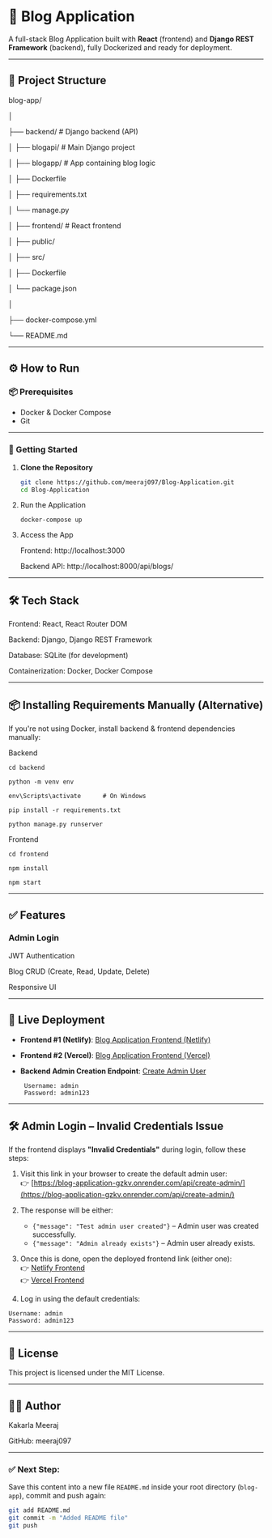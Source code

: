 # 📝 Blog Application

A full-stack Blog Application built with **React** (frontend) and **Django REST Framework** (backend), fully Dockerized and ready for deployment.

---

## 📂 Project Structure

blog-app/

│

├── backend/ # Django backend (API)

│ ├── blogapi/ # Main Django project

│ ├── blogapp/ # App containing blog logic

│ ├── Dockerfile

│ ├── requirements.txt

│ └── manage.py

│
├──  frontend/ # React frontend

│ ├── public/

│ ├── src/

│ ├── Dockerfile

│ └── package.json

│

├── docker-compose.yml

└── README.md

---

## ⚙️ How to Run

### 📦 Prerequisites

- Docker & Docker Compose
- Git

---

### 🚀 Getting Started

1. **Clone the Repository**
   
   ```bash
   git clone https://github.com/meeraj097/Blog-Application.git
   cd Blog-Application
   
2. Run the Application

   ```
   docker-compose up
   ```

3. Access the App

   Frontend: http://localhost:3000
   
   Backend API: http://localhost:8000/api/blogs/

---


## 🛠 Tech Stack

Frontend: React, React Router DOM

Backend: Django, Django REST Framework

Database: SQLite (for development)

Containerization: Docker, Docker Compose

---


## 📦 Installing Requirements Manually (Alternative)


If you're not using Docker, install backend & frontend dependencies manually:



Backend

```
cd backend

python -m venv env

env\Scripts\activate      # On Windows

pip install -r requirements.txt

python manage.py runserver
```


Frontend

```
cd frontend

npm install

npm start
```
---

## ✅ Features


### Admin Login


JWT Authentication

Blog CRUD (Create, Read, Update, Delete)

Responsive UI

---

## 🔗 Live Deployment


- **Frontend #1 (Netlify)**: [Blog Application Frontend (Netlify)](https://684a77ffaffbb8b4dc4fd5b1--helpful-phoenix-7cc0bd.netlify.app/)
- **Frontend #2 (Vercel)**: [Blog Application Frontend (Vercel)](https://blog-application-gamma-nine.vercel.app/)
- **Backend Admin Creation Endpoint**: [Create Admin User](https://blog-application-gzkv.onrender.com/api/create-admin/)
  
  ```
   Username: admin
   Password: admin123
   ```

---

## 🛠 Admin Login – Invalid Credentials Issue

If the frontend displays **"Invalid Credentials"** during login, follow these steps:

1. Visit this link in your browser to create the default admin user:  
   👉 [https://blog-application-gzkv.onrender.com/api/create-admin/](https://blog-application-gzkv.onrender.com/api/create-admin/)

2. The response will be either:
   - `{"message": "Test admin user created"}` – Admin user was created successfully.
   - `{"message": "Admin already exists"}` – Admin user already exists.

3. Once this is done, open the deployed frontend link (either one):  
   👉 [Netlify Frontend](https://684a77ffaffbb8b4dc4fd5b1--helpful-phoenix-7cc0bd.netlify.app/)  
   👉 [Vercel Frontend](https://blog-application-gamma-nine.vercel.app/)

4. Log in using the default credentials:

   
 ```
Username: admin
Password: admin123
```

---


## 📄 License


This project is licensed under the MIT License.

---

## 🙋‍♂️ Author

Kakarla Meeraj

GitHub: meeraj097


---



### ✅ Next Step:

Save this content into a new file `README.md` inside your root directory (`blog-app`), commit and push again:



```bash
git add README.md
git commit -m "Added README file"
git push



